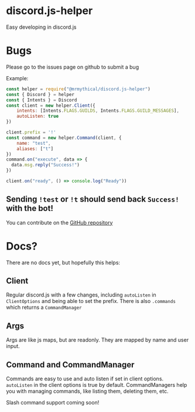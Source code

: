 # discord.js-helper
Easy developing in discord.js

# Bugs
Please go to the issues page on github to submit a bug

Example:
```js
const helper = require("@mrmythical/discord.js-helper")
const { Discord } = helper
const { Intents } = Discord
const client = new helper.Client({
    intents: [Intents.FLAGS.GUILDS, Intents.FLAGS.GUILD_MESSAGES],
    autoListen: true
})

client.prefix = '!'
const command = new helper.Command(client, {
    name: "test",
    aliases: ["t"]
})
command.on("execute", data => {
  data.msg.reply("Success!")
})

client.on("ready", () => console.log("Ready"))
```
Sending `!test` or `!t` should send back `Success!` with the bot!
---
You can contribute on the [GitHub repository](https://github.com/MrMythicalYT/discordjs-helper)

# Docs?
There are no docs yet, but hopefully this helps:

## Client
Regular discord.js with a few changes, including `autoListen` in `ClientOptions` and being able to set the prefix. There is also `.commands` which returns a `CommandManager`

## Args
Args are like js maps, but are readonly. They are mapped by name and user input.

## Command and CommandManager
Commands are easy to use and auto listen if set in client options. `autoListen` in the client options is true by default. CommandManagers help you with managing commands, like listing them, deleting them, etc.


Slash command support coming soon!